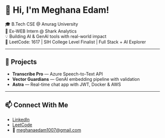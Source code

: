  # 👋 Hi, I'm Meghana Edam!  
     
🎓 B.Tech CSE @ Anurag University           
🧠 Ex-WEB Intern @ Shark Analytics      
💡 Building AI & GenAI tools with real-world impact               
🎯 LeetCode: 1617 | SIH College Level Finalist | Full Stack + AI Explorer             
      
---  

## 🚀 Projects 
- **Transcribe Pro** — Azure Speech-to-Text API  
- **Vector Guardians** — GenAI embedding pipeline with validation  
- **Astra** — Real-time chat app with JWT, Docker & AWS 

---

## 📫 Connect With Me
- [LinkedIn](https://linkedin.com/in/meghana-edam-849b11300)  
- [LeetCode](https://leetcode.com/Meghsedam/)  
- 📧 meghanaedam1007@gmail.com
